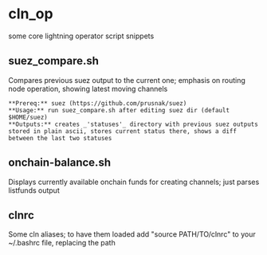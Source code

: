 # cln_op
some core lightning operator script snippets

## suez_compare.sh
Compares previous suez output to the current one; emphasis on routing node operation, showing latest moving channels

```
**Prereq:** suez (https://github.com/prusnak/suez)
**Usage:** run suez_compare.sh after editing suez dir (default $HOME/suez)
**Outputs:** creates _'statuses'_ directory with previous suez outputs stored in plain ascii, stores current status there, shows a diff between the last two statuses
```

## onchain-balance.sh
Displays currently available onchain funds for creating channels; just parses listfunds output

## clnrc
Some cln aliases; to have them loaded add "source PATH/TO/clnrc" to your ~/.bashrc file, replacing the path

